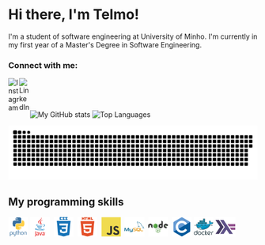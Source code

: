 # Hi there, I'm Telmo! 

<!--
[![Instagram badge](https://img.shields.io/badge/-@telmo.maciel-red?style=for-the-badge&logo=Instagram&logoColor=white)](https://www.instagram.com/telmo.maciel/)
[![Email badge](https://img.shields.io/badge/-telmomaciel9-c71610?style=for-the-badge&logo=Gmail&logoColor=white)](mailto:telmomaciel9@gmail.com)
-->

I'm a student of software engineering at University of Minho. 
I'm currently in my first year of a Master's Degree in Software Engineering.

### Connect with me:

[<img align="left" alt="Instagram" width="22px" src="https://cdn.jsdelivr.net/npm/simple-icons@v3/icons/instagram.svg" />][instagram]
<!-- [<img align="left" alt="Twitter" width="22px" src="https://cdn.jsdelivr.net/npm/simple-icons@v3/icons/twitter.svg" />][twitter] -->
[<img align="left" alt="LinkedIn" width="22px" src="https://cdn.jsdelivr.net/npm/simple-icons@v3/icons/linkedin.svg" />][LinkedIn]

<br />
<br />
<br />


![My GitHub stats](https://github-readme-stats.vercel.app/api?username=telmomaciel9&count_private=true&show_icons=true&theme=nord&hide=contribs&hide_border=true)
![Top Languages](https://github-readme-stats.vercel.app/api/top-langs/?username=telmomaciel9&layout=compact&theme=nord&hide_border=true)


![snake gif](https://github.com/telmomaciel9/telmomaciel9/blob/output/github-contribution-grid-snake-dark.svg)



<!--
## My university projects and exercises.

| 1<sup>st</sup> year - 1<sup>st</sup> semester |  |
| --- | :---: |
| Programação Funcional | [PF](https://github.com/telmomaciel9/PF) | 
| Laboratórios de Informática I | [LI1](https://github.com/telmomaciel9/LI1) |


| 1<sup>st</sup> year - 2<sup>nd</sup> semester |  |
| --- | :---: |
| Programação Imperativa | [PI](https://github.com/telmomaciel9/PI)  |
| Laboratórios de Informática II | [LI2](https://github.com/telmomaciel9/LI2) |

| 2<sup>nd</sup> year - 1<sup>st</sup> semester |  |
| --- | :---: |
| Laboratórios de Informática III | [LI3](https://github.com/telmomaciel9/LI3) |

| 2<sup>nd</sup> year - 2<sup>nd</sup> semester |  |
| --- | :---: |
| Programação Orientada aos Objetos | [POO](https://github.com/telmomaciel9/POO)  |
| Sistemas Operativos | [SO](https://github.com/telmomaciel9/SO) |

| 3<sup>rd</sup> year - 1<sup>st</sup> semester |  |
| --- | :---: |
| Inteligência Artificial | [IA](https://github.com/telmomaciel9/IA-Project)  |
| Sistemas Distribuidos | [SD](https://github.com/telmomaciel9/SD_Project)  |
| Laboratórios de Informática IV | [LI4]()  |
| Comunicação por Computador | [CC](https://github.com/telmomaciel9/CC)  |
| Desenvolvimento de Sistemas de Software | [DSS](https://github.com/telmomaciel9/DSS-PROJECT)  |

| 3<sup>rd</sup> year - 2<sup>nd</sup> semester |  |
| --- | :---: |
| Aprendizagem e Decisão Inteligentes	 | [ADI]()  |
| Computação Gráfica | [CG]() |
| Interface Pessoa-Máquina | [IPM]()  |
| Engenharia Web | [EngWeb]()  |
| Processamento de Linguagens	 | [PL]()  |

| 4<sup>th</sup> year - 1<sup>st</sup> semester |  |
| --- | :---: |
| Computação Paralela	 | [CPar]()  |
| Métodos Formais em Engenharia de Software | [MFES]() |
| Dados e Aprendizagem Automática | [DAA]()  |
| Engenharia de Serviços em Rede | [ESR]()  |
| Aplicações e Serviços de Computação em Nuvem | [ASCN]()  |
| Requisitos e Arquiteturas de Software | [RAS]()  |
-->

<!--
## My other projects

- [**Title**](repository) - Description.
-->

## My programming skills
<!--
- Python
- Haskell
- C
- Java
- CSS
- Html
-->
<div>
  <img src="https://github.com/devicons/devicon/blob/master/icons/python/python-original-wordmark.svg" title="Python" **alt="Python" width="40" height="40"/>
  <img src="https://github.com/devicons/devicon/blob/master/icons/java/java-original-wordmark.svg" title="Java" alt="Java" width="40" height="40"/>&nbsp;
  <img src="https://github.com/devicons/devicon/blob/master/icons/css3/css3-plain-wordmark.svg"  title="CSS3" alt="CSS" width="40" height="40"/>&nbsp;
  <img src="https://github.com/devicons/devicon/blob/master/icons/html5/html5-plain-wordmark.svg" title="HTML5" alt="HTML" width="40" height="40"/>&nbsp;
  <img src="https://github.com/devicons/devicon/blob/master/icons/javascript/javascript-original.svg" title="JavaScript" alt="JavaScript" width="40" height="40"/>&nbsp;
  <img src="https://github.com/devicons/devicon/blob/master/icons/mysql/mysql-original-wordmark.svg" title="MySQL"  alt="MySQL" width="40" height="40"/>&nbsp;
  <img src="https://github.com/devicons/devicon/blob/master/icons/nodejs/nodejs-original-wordmark.svg" title="NodeJS" alt="NodeJS" width="40" height="40"/>&nbsp;
  <img src="https://github.com/devicons/devicon/blob/master/icons/c/c-original.svg" title="C" **alt="C" width="40" height="40"/>
  <img src="https://github.com/devicons/devicon/blob/master/icons/docker/docker-original-wordmark.svg" title="Docker" **alt="Docker" width="40" height="40"/>
  <img src="https://github.com/devicons/devicon/blob/master/icons/haskell/haskell-original.svg" title="Haskell" **alt="Haskell" width="40" height="40"/>
</div>

[twitter]: https://twitter.com/telmo_maciel
[instagram]: https://instagram.com/telmo.maciel
[LinkedIn]: https://www.linkedin.com/in/telmo-maciel-4242b111a/
